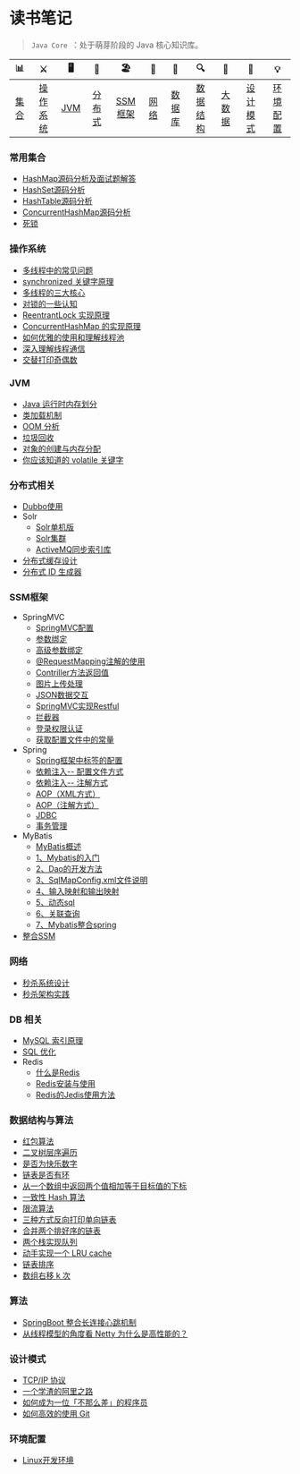 # 读书笔记


> `Java Core `：处于萌芽阶段的 Java 核心知识库。

| 📊 |⚔️ | 🖥 | 🚏 | 🏖  | 🌁| 📮 | 🔍 | 🚀 | 🌈 |💡
| :--------: | :---------: | :---------: | :---------: | :---------: | :---------:| :---------: | :-------: | :-------:| :------:|:------:|
| [集合](#常用集合) | [操作系统](#操作系统)|[JVM](#jvm) | [分布式](#分布式相关) |[SSM框架](#ssm框架) |[网络](#网络)| [数据库](#db-相关) |[数据结构](#数据结构与算法)|[大数据](#大数据)| [设计模式](#设计模式)|[环境配置](#环境配置) |



### 常用集合
- [HashMap源码分析及面试题解答](https://github.com/M78Snail/ReadReview/blob/master/MD/collection/hashmapyuan-ma-fen-xi-ji-mian-shi-ti-jie-da.md)
- [HashSet源码分析](https://github.com/M78Snail/ReadReview/blob/master/MD/collection/javaji-chu.md)
- [HashTable源码分析](https://github.com/M78Snail/ReadReview/blob/master/MD/collection/hashtableyuan-ma-fen-xi.md)
- [ConcurrentHashMap源码分析](https://github.com/M78Snail/ReadReview/blob/master/MD/collection/concurrenthashmapyuan-ma-fen-xi.md)
- [死锁](https://github.com/M78Snail/ReadReview/blob/master/MD/collection/si-suo.md)

### 操作系统
- [多线程中的常见问题](https://github.com/crossoverJie/JCSprout/blob/master/MD/Thread-common-problem.md)
- [synchronized 关键字原理](https://github.com/crossoverJie/JCSprout/blob/master/MD/Synchronize.md)
- [多线程的三大核心](https://github.com/crossoverJie/JCSprout/blob/master/MD/Threadcore.md)
- [对锁的一些认知](https://github.com/crossoverJie/JCSprout/blob/master/MD/Java-lock.md)
- [ReentrantLock 实现原理 ](https://github.com/crossoverJie/JCSprout/blob/master/MD/ReentrantLock.md)
- [ConcurrentHashMap 的实现原理](https://github.com/crossoverJie/JCSprout/blob/master/MD/ConcurrentHashMap.md)
- [如何优雅的使用和理解线程池](https://github.com/crossoverJie/JCSprout/blob/master/MD/ThreadPoolExecutor.md)
- [深入理解线程通信](https://github.com/crossoverJie/JCSprout/blob/master/MD/concurrent/thread-communication.md)
- [交替打印奇偶数](https://github.com/crossoverJie/JCSprout/blob/master/src/main/java/com/crossoverjie/actual/TwoThread.java)

### JVM
- [Java 运行时内存划分](https://github.com/crossoverJie/JCSprout/blob/master/MD/MemoryAllocation.md)
-  [类加载机制](https://github.com/crossoverJie/JCSprout/blob/master/MD/ClassLoad.md)
-  [OOM 分析](https://github.com/crossoverJie/JCSprout/blob/master/MD/OOM-analysis.md)
- [垃圾回收](https://github.com/crossoverJie/JCSprout/blob/master/MD/GarbageCollection.md)
- [对象的创建与内存分配](https://github.com/crossoverJie/JCSprout/blob/master/MD/newObject.md)
- [你应该知道的 volatile 关键字](https://github.com/crossoverJie/JCSprout/blob/master/MD/concurrent/volatile.md)

### 分布式相关

- [Dubbo使用](https://github.com/M78Snail/ReadReview/blob/master/MD/distributed/dubbo.md)
- Solr
  - [Solr单机版](https://github.com/M78Snail/ReadReview/blob/master/MD/solr/solr.md)
  - [Solr集群](https://github.com/M78Snail/ReadReview/blob/master/MD/solr/solr_jiqun.md)
  - [ActiveMQ同步索引库](https://github.com/M78Snail/ReadReview/blob/master/MD/solr/activemq.md)
- [分布式缓存设计](https://github.com/crossoverJie/JCSprout/blob/master/MD/Cache-design.md)
- [分布式 ID 生成器](https://github.com/crossoverJie/JCSprout/blob/master/MD/ID-generator.md)

### SSM框架

- SpringMVC
  - [SpringMVC配置](https://github.com/M78Snail/ReadReview/blob/master/MD/springmvc/springmvc.md)
  - [参数绑定](https://github.com/M78Snail/ReadReview/blob/master/MD/springmvc/can_shu_bang_ding.md)
  - [高级参数绑定](https://github.com/M78Snail/ReadReview/blob/master/MD/springmvc/gao-ji-can-shu-bang-ding.md)
  - [@RequestMapping注解的使用](https://github.com/M78Snail/ReadReview/blob/master/MD/springmvc/requestmappingzhu-jie-de-shi-yong.md)
  - [Contriller方法返回值](https://github.com/M78Snail/ReadReview/blob/master/MD/springmvc/controllerfang-fa-fan-hui-zhi.md)
  - [图片上传处理](https://github.com/M78Snail/ReadReview/blob/master/MD/springmvc/tu-pian-shang-chuan-chu-li.md)
  - [JSON数据交互](https://github.com/M78Snail/ReadReview/blob/master/MD/springmvc/jsonshu-ju-zhi-chi.md)
  - [SpringMVC实现Restful](https://github.com/M78Snail/ReadReview/blob/master/MD/springmvc/springmvcshi-xian-restful.md)
  - [拦截器](https://github.com/M78Snail/ReadReview/blob/master/MD/springmvc/lan-jie-qi.md)
  - [登录权限认证](https://github.com/M78Snail/ReadReview/blob/master/MD/springmvc/deng-lu-quan-xian-ren-zheng.md)
  - [获取配置文件中的常量](https://github.com/M78Snail/ReadReview/blob/master/MD/springmvc/huo-qu-properties-wen-jian-zhong-ding-yi-de-chang-liang.md)
- Spring
  - [Spring框架中标签的配置](https://github.com/M78Snail/ReadReview/blob/master/MD/spring/springkuang-jia-4e2d3c-bean-biao-qian-de-pei-zhi.md)
  - [依赖注入-- 配置文件方式](https://github.com/M78Snail/ReadReview/blob/master/MD/spring/yi-lai-zhu-ru.md)
  - [依赖注入-- 注解方式](https://github.com/M78Snail/ReadReview/blob/master/MD/spring/yi-lai-zhu-5165-zhu-jie-fang-shi.md)
  - [AOP（XML方式）](https://github.com/M78Snail/ReadReview/blob/master/MD/spring/aop.md)
  - [AOP（注解方式）](https://github.com/M78Snail/ReadReview/blob/master/MD/spring/aopff08-zhu-jie-fang-shi-ff09.md)
  - [JDBC](https://github.com/M78Snail/ReadReview/blob/master/MD/spring/jdbc.md)
  - [事务管理](https://github.com/M78Snail/ReadReview/blob/master/MD/spring/shi-wu-guan-li.md)
- MyBatis
  - [MyBatis概述](https://github.com/M78Snail/ReadReview/blob/master/MD/mybatis/mybatis.md)
  - [1、Mybatis的入门](https://github.com/M78Snail/ReadReview/blob/master/MD/mybatis/1mybatisde-ru-men.md)
  - [2、Dao的开发方法](https://github.com/M78Snail/ReadReview/blob/master/MD/mybatis/2daode-kai-fa-fang-fa.md)
  - [3、SqlMapConfig.xml文件说明](https://github.com/M78Snail/ReadReview/blob/master/MD/mybatis/3sqlmapconfigxmlwen-jian-shuo-ming.md)
  - [4、输入映射和输出映射](https://github.com/M78Snail/ReadReview/blob/master/MD/mybatis/43001-shu-ru-ying-she-he-shu-chu-ying-she.md)
  - [5、动态sql](https://github.com/M78Snail/ReadReview/blob/master/MD/mybatis/53001-dong-tai-sql.md)
  - [6、关联查询](https://github.com/M78Snail/ReadReview/blob/master/MD/mybatis/63001-guan-lian-cha-xun.md)
  - [7、Mybatis整合spring](https://github.com/M78Snail/ReadReview/blob/master/MD/mybatis/7mybatiszheng-he-spring.md)
- [整合SSM](https://github.com/M78Snail/ReadReview/blob/master/MD/ssm/zheng-he-ssm.md)


### 网络
- [秒杀系统设计](https://github.com/crossoverJie/JCSprout/blob/master/MD/Spike.md)
- [秒杀架构实践](http://crossoverjie.top/2018/05/07/ssm/SSM18-seconds-kill/)

### DB 相关

- [MySQL 索引原理](https://github.com/crossoverJie/JCSprout/blob/master/MD/MySQL-Index.md)
- [SQL 优化](https://github.com/crossoverJie/JCSprout/blob/master/MD/SQL-optimization.md)
- Redis
  - [什么是Redis](https://github.com/M78Snail/ReadReview/blob/master/MD/redis/what_is_redis.md)
  - [Redis安装与使用](https://github.com/M78Snail/ReadReview/blob/master/MD/redis/redis_install_start.md)
  - [Redis的Jedis使用方法](https://github.com/M78Snail/ReadReview/blob/master/MD/redis/jedis.md)

### 数据结构与算法
- [红包算法](https://github.com/crossoverJie/JCSprout/blob/master/src/main/java/com/crossoverjie/red/RedPacket.java)
- [二叉树层序遍历](https://github.com/crossoverJie/JCSprout/blob/master/src/main/java/com/crossoverjie/algorithm/BinaryNode.java#L76-L101)
- [是否为快乐数字](https://github.com/crossoverJie/JCSprout/blob/master/src/main/java/com/crossoverjie/algorithm/HappyNum.java#L38-L55)
- [链表是否有环](https://github.com/crossoverJie/JCSprout/blob/master/src/main/java/com/crossoverjie/algorithm/LinkLoop.java#L32-L59)
- [从一个数组中返回两个值相加等于目标值的下标](https://github.com/crossoverJie/JCSprout/blob/master/src/main/java/com/crossoverjie/algorithm/TwoSum.java#L38-L59)
- [一致性 Hash 算法](https://github.com/crossoverJie/JCSprout/blob/master/MD/Consistent-Hash.md)
- [限流算法](https://github.com/crossoverJie/JCSprout/blob/master/MD/Limiting.md)
- [三种方式反向打印单向链表](https://github.com/crossoverJie/JCSprout/blob/master/src/main/java/com/crossoverjie/algorithm/ReverseNode.java)
- [合并两个排好序的链表](https://github.com/crossoverJie/JCSprout/blob/master/src/main/java/com/crossoverjie/algorithm/MergeTwoSortedLists.java)
- [两个栈实现队列](https://github.com/crossoverJie/JCSprout/blob/master/src/main/java/com/crossoverjie/algorithm/TwoStackQueue.java)
- [动手实现一个 LRU cache](http://crossoverjie.top/2018/04/07/algorithm/LRU-cache/)
- [链表排序](./src/main/java/com/crossoverjie/algorithm/LinkedListMergeSort.java)
- [数组右移 k 次](./src/main/java/com/crossoverjie/algorithm/ArrayKShift.java)

### 算法
- [SpringBoot 整合长连接心跳机制](https://crossoverjie.top/2018/05/24/netty/Netty(1)TCP-Heartbeat/)
- [从线程模型的角度看 Netty 为什么是高性能的？](https://crossoverjie.top/2018/07/04/netty/Netty(2)Thread-model/)

### 设计模式

- [TCP/IP 协议](https://github.com/crossoverJie/JCSprout/blob/master/MD/TCP-IP.md)
- [一个学渣的阿里之路](https://crossoverjie.top/2018/06/21/personal/Interview-experience/)
- [如何成为一位「不那么差」的程序员](https://crossoverjie.top/2018/08/12/personal/how-to-be-developer/)
- [如何高效的使用 Git](https://github.com/crossoverJie/JCSprout/blob/master/MD/additional-skills/how-to-use-git-efficiently.md)


### 环境配置

- [Linux开发环境](https://github.com/M78Snail/ReadReview/blob/master/MD/setting/linux.md)